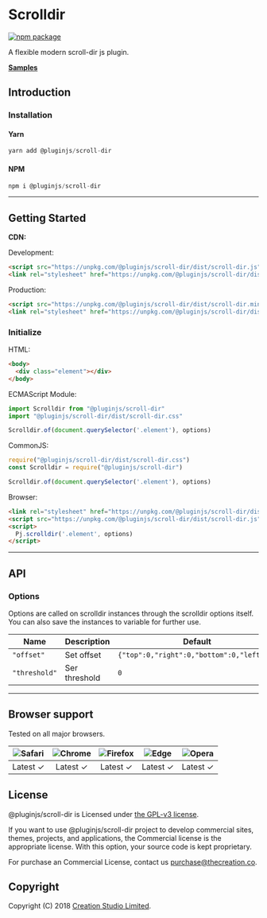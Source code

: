 # Scrolldir

[![npm package](https://img.shields.io/npm/v/@pluginjs/scroll-dir.svg)](https://www.npmjs.com/package/@pluginjs/scroll-dir)

A flexible modern scroll-dir js plugin.

**[Samples](https://codesandbox.io/s/github/pluginjs/plugin.js/tree/master/modules/scrolldir/samples)**

## Introduction

### Installation

#### Yarn

```javascript
yarn add @pluginjs/scroll-dir
```

#### NPM

```javascript
npm i @pluginjs/scroll-dir
```

---

## Getting Started

**CDN:**

Development:

```html
<script src="https://unpkg.com/@pluginjs/scroll-dir/dist/scroll-dir.js"></script>
<link rel="stylesheet" href="https://unpkg.com/@pluginjs/scroll-dir/dist/scroll-dir.css">
```

Production:

```html
<script src="https://unpkg.com/@pluginjs/scroll-dir/dist/scroll-dir.min.js"></script>
<link rel="stylesheet" href="https://unpkg.com/@pluginjs/scroll-dir/dist/scroll-dir.min.css">
```

### Initialize

HTML:

```html
<body>
  <div class="element"></div>
</body>
```

ECMAScript Module:

```javascript
import Scrolldir from "@pluginjs/scroll-dir"
import "@pluginjs/scroll-dir/dist/scroll-dir.css"

Scrolldir.of(document.querySelector('.element'), options)
```

CommonJS:

```javascript
require("@pluginjs/scroll-dir/dist/scroll-dir.css")
const Scrolldir = require("@pluginjs/scroll-dir")

Scrolldir.of(document.querySelector('.element'), options)
```

Browser:

```html
<link rel="stylesheet" href="https://unpkg.com/@pluginjs/scroll-dir/dist/scroll-dir.css">
<script src="https://unpkg.com/@pluginjs/scroll-dir/dist/scroll-dir.js"></script>
<script>
  Pj.scrolldir('.element', options)
</script>
```

---

## API

### Options

Options are called on scrolldir instances through the scrolldir options itself.
You can also save the instances to variable for further use.

Name | Description | Default
-----|--------------|-----
`"offset"` | Set offset | `{"top":0,"right":0,"bottom":0,"left":0}`
`"threshold"` | Ser threshold | `0`
---

## Browser support

Tested on all major browsers.

| <img src="https://raw.githubusercontent.com/alrra/browser-logos/master/src/safari/safari_32x32.png" alt="Safari"> | <img src="https://raw.githubusercontent.com/alrra/browser-logos/master/src/chrome/chrome_32x32.png" alt="Chrome"> | <img src="https://raw.githubusercontent.com/alrra/browser-logos/master/src/firefox/firefox_32x32.png" alt="Firefox"> | <img src="https://raw.githubusercontent.com/alrra/browser-logos/master/src/edge/edge_32x32.png" alt="Edge"> | <img src="https://raw.githubusercontent.com/alrra/browser-logos/master/src/opera/opera_32x32.png" alt="Opera"> |
|:--:|:--:|:--:|:--:|:--:|
| Latest ✓ | Latest ✓ | Latest ✓ | Latest ✓ | Latest ✓ |

## License

@pluginjs/scroll-dir is Licensed under [the GPL-v3 license](LICENSE).

If you want to use @pluginjs/scroll-dir project to develop commercial sites, themes, projects, and applications, the Commercial license is the appropriate license. With this option, your source code is kept proprietary.

For purchase an Commercial License, contact us purchase@thecreation.co.

## Copyright

Copyright (C) 2018 [Creation Studio Limited](creationstudio.com).